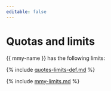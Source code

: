 ```yaml
---
editable: false
---
```

# Quotas and limits

{{ mmy-name }} has the following limits:

{% include [quotes-limits-def.md](../../_includes/quotes-limits-def.md) %}

{% include [mmy-limits.md](../../_includes/mdb/mmy-limits.md) %}

